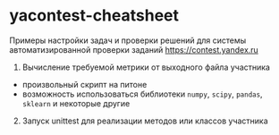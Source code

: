 # yacontest-cheatsheet
Примеры настройки задач и проверки решений для системы автоматизированной проверки заданий https://contest.yandex.ru

1. Вычисление требуемой метрики от выходного файла участника
*  произвольный скрипт на питоне
*  возможность использоваться библиотеки `numpy`, `scipy`, `pandas`, `sklearn` и некоторые другие
2. Запуск unittest для реализации методов или классов участника
